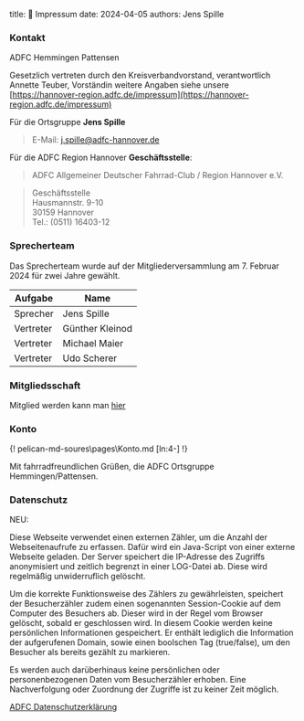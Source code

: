 title: 📄 Impressum
date: 2024-04-05
authors: Jens Spille

### Kontakt
ADFC Hemmingen Pattensen

Gesetzlich vertreten durch den Kreisverbandvorstand,
verantwortlich Annette Teuber, Vorständin
weitere Angaben siehe unsere [https://hannover-region.adfc.de/impressum](https://hannover-region.adfc.de/impressum)

Für die Ortsgruppe **Jens Spille**

> E-Mail: [j.spille@adfc-hannover.de](mailto:j.spille@adfc-hannover.de)

Für die ADFC Region Hannover **Geschäftsstelle**:

> ADFC Allgemeiner Deutscher Fahrrad-Club / Region Hannover e.V.

> Geschäftsstelle<br>
> Hausmannstr. 9-10<br>
> 30159 Hannover<br>
> Tel.: (0511) 16403-12

### Sprecherteam

Das Sprecherteam wurde auf der Mitgliederversammlung am 7\. Februar 2024 für zwei Jahre gewählt.

Aufgabe                                   | Name
----------------------------------------- | ----------------
Sprecher                                  | Jens Spille
Vertreter                                 | Günther Kleinod
Vertreter                                 | Michael Maier
Vertreter                                 | Udo Scherer

### Mitgliedsschaft

Mitglied werden kann man [hier](https://www.adfc.de/sei-dabei/mitglied-werden)

### Konto

{! pelican-md-soures\pages\Konto.md [ln:4-] !}

Mit fahrradfreundlichen Grüßen, die ADFC Ortsgruppe Hemmingen/Pattensen.

### Datenschutz

NEU: 

Diese Webseite verwendet einen externen Zähler, um die Anzahl der Webseitenaufrufe zu erfassen. Dafür wird ein Java-Script von einer externe Webseite geladen. Der Server speichert die IP-Adresse des Zugriffs anonymisiert und zeitlich begrenzt in einer LOG-Datei ab. Diese wird regelmäßig unwiderruflich gelöscht.

Um die korrekte Funktionsweise des Zählers zu gewährleisten, speichert der Besucherzähler zudem einen sogenannten Session-Cookie auf dem Computer des Besuchers ab. Dieser wird in der Regel vom Browser gelöscht, sobald er geschlossen wird. In diesem Cookie werden keine persönlichen Informationen gespeichert. Er enthält lediglich die Information der aufgerufenen Domain, sowie einen boolschen Tag (true/false), um den Besucher als bereits gezählt zu markieren.

Es werden auch darüberhinaus keine persönlichen oder personenbezogenen Daten vom Besucherzähler erhoben. Eine Nachverfolgung oder Zuordnung der Zugriffe ist zu keiner Zeit möglich.

[ADFC Datenschutzerklärung](/pdf/Datenschutzerklaerung_ADFC_2018-1-KV.pdf)
